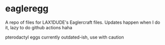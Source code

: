# eagleregg
A repo of files for LAX1DUDE's Eaglercraft files.
Updates happen when I do it, lazy to do github actions haha

pterodactyl eggs currently outdated-ish, use with caution
